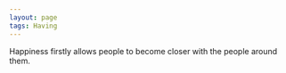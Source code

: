 ```yaml
---
layout: page
tags: Having
---
```


Happiness firstly allows people to become closer with the people around them.